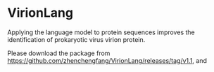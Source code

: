 # VirionLang
Applying the language model to protein sequences improves the identification of prokaryotic virus virion protein.

Please download the package from https://github.com/zhenchengfang/VirionLang/releases/tag/v1.1, and 
